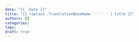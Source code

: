 ```yaml
---
date: "{{ .Date }}"
title: "{{ replace .TranslationBaseName '-' ' ' | title }}"
authors: []
categories: 
tags: 
draft: true
---
```

